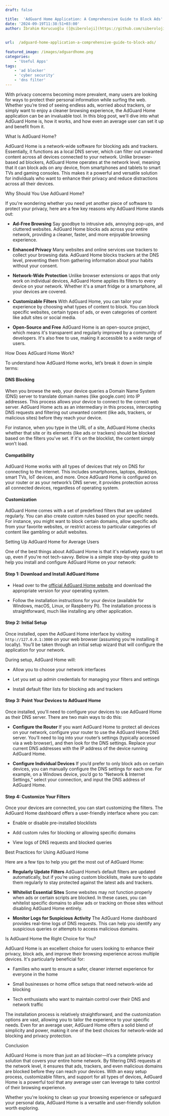 ```yaml
---
draft: false

title:  'AdGuard Home Application: A Comprehensive Guide to Block Ads'
date: '2024-09-19T11:38:51+03:00'
author: İbrahim Korucuoğlu ([@siberoloji](https://github.com/siberoloji))
 
 
url:  /adguard-home-application-a-comprehensive-guide-to-block-ads/
 
featured_image: /images/adguardhome.png
categories:
    - 'Useful Apps'
tags:
    - 'ad blocker'
    - 'cyber security'
    - 'dns filter'
---
```



With privacy concerns becoming more prevalent, many users are looking for ways to protect their personal information while surfing the web. Whether you’re tired of seeing endless ads, worried about trackers, or simply want to enjoy a cleaner browsing experience, the AdGuard Home application can be an invaluable tool. In this blog post, we'll dive into what AdGuard Home is, how it works, and how even an average user can set it up and benefit from it.





What Is AdGuard Home?



AdGuard Home is a network-wide software for blocking ads and trackers. Essentially, it functions as a local DNS server, which can filter out unwanted content across all devices connected to your network. Unlike browser-based ad blockers, AdGuard Home operates at the network level, meaning that it can block ads on any device, from smartphones and tablets to smart TVs and gaming consoles. This makes it a powerful and versatile solution for individuals who want to enhance their privacy and reduce distractions across all their devices.





Why Should You Use AdGuard Home?



If you're wondering whether you need yet another piece of software to protect your privacy, here are a few key reasons why AdGuard Home stands out:


* **Ad-Free Browsing** Say goodbye to intrusive ads, annoying pop-ups, and cluttered websites. AdGuard Home blocks ads across your entire network, providing a cleaner, faster, and more enjoyable browsing experience.

* **Enhanced Privacy** Many websites and online services use trackers to collect your browsing data. AdGuard Home blocks trackers at the DNS level, preventing them from gathering information about your habits without your consent.

* **Network-Wide Protection** Unlike browser extensions or apps that only work on individual devices, AdGuard Home applies its filters to every device on your network. Whether it's a smart fridge or a smartphone, all your devices are covered.

* **Customizable Filters** With AdGuard Home, you can tailor your experience by choosing what types of content to block. You can block specific websites, certain types of ads, or even categories of content like adult sites or social media.

* **Open-Source and Free** AdGuard Home is an open-source project, which means it's transparent and regularly improved by a community of developers. It's also free to use, making it accessible to a wide range of users.






How Does AdGuard Home Work?



To understand how AdGuard Home works, let’s break it down in simple terms:


#### DNS Blocking



When you browse the web, your device queries a Domain Name System (DNS) server to translate domain names (like google.com) into IP addresses. This process allows your device to connect to the correct web server. AdGuard Home acts as an intermediary in this process, intercepting DNS requests and filtering out unwanted content (like ads, trackers, or malicious sites) before they reach your device.



For instance, when you type in the URL of a site, AdGuard Home checks whether that site or its elements (like ads or trackers) should be blocked based on the filters you've set. If it's on the blocklist, the content simply won’t load.


#### Compatibility



AdGuard Home works with all types of devices that rely on DNS for connecting to the internet. This includes smartphones, laptops, desktops, smart TVs, IoT devices, and more. Once AdGuard Home is configured on your router or as your network’s DNS server, it provides protection across all connected devices, regardless of operating system.


#### Customization



AdGuard Home comes with a set of predefined filters that are updated regularly. You can also create custom rules based on your specific needs. For instance, you might want to block certain domains, allow specific ads from your favorite websites, or restrict access to particular categories of content like gambling or adult websites.





Setting Up AdGuard Home for Average Users



One of the best things about AdGuard Home is that it's relatively easy to set up, even if you're not tech-savvy. Below is a simple step-by-step guide to help you install and configure AdGuard Home on your network:


#### Step 1: Download and Install AdGuard Home


* Head over to the <a href="https://adguard.com/en/adguard-home/overview.html">official AdGuard Home website</a> and download the appropriate version for your operating system.

* Follow the installation instructions for your device (available for Windows, macOS, Linux, or Raspberry Pi). The installation process is straightforward, much like installing any other application.



#### Step 2: Initial Setup



Once installed, open the AdGuard Home interface by visiting `http://127.0.0.1:3000` on your web browser (assuming you're installing it locally). You’ll be taken through an initial setup wizard that will configure the application for your network.



During setup, AdGuard Home will:


* Allow you to choose your network interfaces

* Let you set up admin credentials for managing your filters and settings

* Install default filter lists for blocking ads and trackers



#### Step 3: Point Your Devices to AdGuard Home



Once installed, you'll need to configure your devices to use AdGuard Home as their DNS server. There are two main ways to do this:


* **Configure the Router** If you want AdGuard Home to protect all devices on your network, configure your router to use the AdGuard Home DNS server. You’ll need to log into your router’s settings (typically accessed via a web browser), and then look for the DNS settings. Replace your current DNS addresses with the IP address of the device running AdGuard Home.

* **Configure Individual Devices** If you’d prefer to only block ads on certain devices, you can manually configure the DNS settings for each one. For example, on a Windows device, you’d go to “Network &amp; Internet Settings,” select your connection, and input the DNS address of AdGuard Home.



#### Step 4: Customize Your Filters



Once your devices are connected, you can start customizing the filters. The AdGuard Home dashboard offers a user-friendly interface where you can:


* Enable or disable pre-installed blocklists

* Add custom rules for blocking or allowing specific domains

* View logs of DNS requests and blocked queries






Best Practices for Using AdGuard Home



Here are a few tips to help you get the most out of AdGuard Home:


* **Regularly Update Filters** AdGuard Home’s default filters are updated automatically, but if you’re using custom blocklists, make sure to update them regularly to stay protected against the latest ads and trackers.

* **Whitelist Essential Sites** Some websites may not function properly when ads or certain scripts are blocked. In these cases, you can whitelist specific domains to allow ads or tracking on those sites without disabling AdGuard Home entirely.

* **Monitor Logs for Suspicious Activity** The AdGuard Home dashboard provides real-time logs of DNS requests. This can help you identify any suspicious queries or attempts to access malicious domains.






Is AdGuard Home the Right Choice for You?



AdGuard Home is an excellent choice for users looking to enhance their privacy, block ads, and improve their browsing experience across multiple devices. It's particularly beneficial for:


* Families who want to ensure a safer, cleaner internet experience for everyone in the home

* Small businesses or home office setups that need network-wide ad blocking

* Tech enthusiasts who want to maintain control over their DNS and network traffic




The installation process is relatively straightforward, and the customization options are vast, allowing you to tailor the experience to your specific needs. Even for an average user, AdGuard Home offers a solid blend of simplicity and power, making it one of the best choices for network-wide ad blocking and privacy protection.





Conclusion



AdGuard Home is more than just an ad blocker—it’s a complete privacy solution that covers your entire home network. By filtering DNS requests at the network level, it ensures that ads, trackers, and even malicious domains are blocked before they can reach your devices. With an easy setup process, customizable filters, and support for all types of devices, AdGuard Home is a powerful tool that any average user can leverage to take control of their browsing experience.



Whether you're looking to clean up your browsing experience or safeguard your personal data, AdGuard Home is a versatile and user-friendly solution worth exploring.
